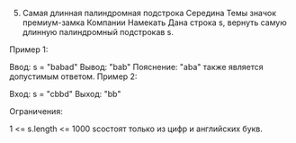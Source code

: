 5. Самая длинная палиндромная подстрока
Середина
Темы
значок премиум-замка
Компании
Намекать
Дана строка s, вернуть самую длинную палиндромный подстрокав s.

 

Пример 1:

Ввод: s = "babad"
 Вывод: "bab"
 Пояснение: "aba" также является допустимым ответом.
Пример 2:

Вход: s = "cbbd"
 Выход: "bb"
 

Ограничения:

1 <= s.length <= 1000
sсостоят только из цифр и английских букв.